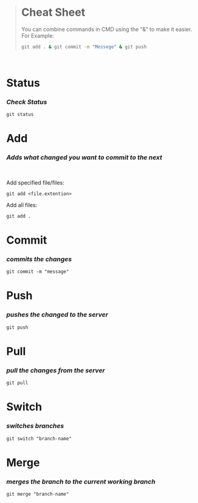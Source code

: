 > # Cheat Sheet
>
>You can combine commands in CMD using the "&" to make it easier. <br>
>For Example:
>```cmd
>git add . & git commit -m "Messege" & git push
>```


<br>

# Status
### _**Check Status**_

    git status

# Add
### _**Adds what changed you want to commit to the next**_

<br>

 Add specified file/files:
        
    git add <file.extention>
    
Add all files:
        
    git add .

# Commit
### _**commits the changes**_

    git commit -m "message"

# Push
### _**pushes the changed to the server**_

    git push

# Pull
### _**pull the changes from the server**_

    git pull

# Switch

### _**switches branches**_

    git switch "branch-name"

# Merge

### _**merges the branch to the current working branch**_

    git merge "branch-name"